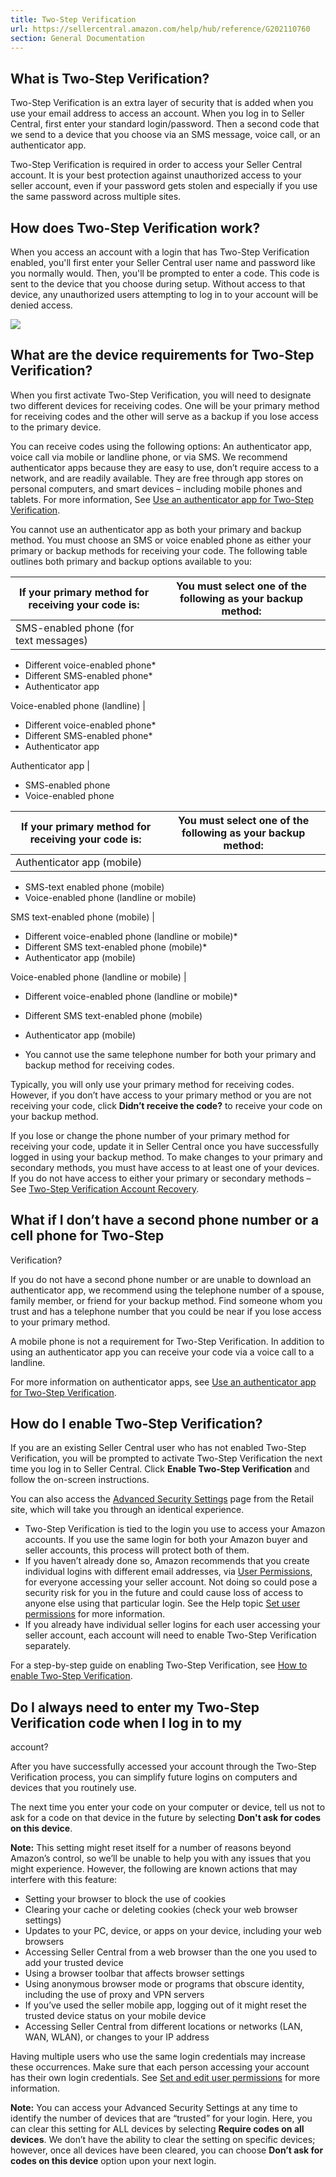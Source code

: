 ```yaml
---
title: Two-Step Verification
url: https://sellercentral.amazon.com/help/hub/reference/G202110760
section: General Documentation
---
```


## What is Two-Step Verification?

Two-Step Verification is an extra layer of security that is added when you use
your email address to access an account. When you log in to Seller Central,
first enter your standard login/password. Then a second code that we send to a
device that you choose via an SMS message, voice call, or an authenticator
app.

Two-Step Verification is required in order to access your Seller Central
account. It is your best protection against unauthorized access to your seller
account, even if your password gets stolen and especially if you use the same
password across multiple sites.

## How does Two-Step Verification work?

When you access an account with a login that has Two-Step Verification
enabled, you'll first enter your Seller Central user name and password like
you normally would. Then, you'll be prompted to enter a code. This code is
sent to the device that you choose during setup. Without access to that
device, any unauthorized users attempting to log in to your account will be
denied access.

![](https://d1n436oh1t0g4d.cloudfront.net/GV4ZPCDL7DDK598E_Global_en-US.png)

## What are the device requirements for Two-Step Verification?

When you first activate Two-Step Verification, you will need to designate two
different devices for receiving codes. One will be your primary method for
receiving codes and the other will serve as a backup if you lose access to the
primary device.

You can receive codes using the following options: An authenticator app, voice
call via mobile or landline phone, or via SMS. We recommend authenticator apps
because they are easy to use, don’t require access to a network, and are
readily available. They are free through app stores on personal computers, and
smart devices – including mobile phones and tablets. For more information, See
[Use an authenticator app for Two-Step
Verification](https://sellercentral.amazon.com/gp/help/G202110780).

You cannot use an authenticator app as both your primary and backup method.
You must choose an SMS or voice enabled phone as either your primary or backup
methods for receiving your code. The following table outlines both primary and
backup options available to you:

If your primary method for receiving your code is: | You must select one of the following as your backup method:  
---|---  
SMS-enabled phone (for text messages) | 

  * Different voice-enabled phone*
  * Different SMS-enabled phone*
  * Authenticator app

  
Voice-enabled phone (landline) | 

  * Different voice-enabled phone*
  * Different SMS-enabled phone*
  * Authenticator app

  
Authenticator app | 

  * SMS-enabled phone
  * Voice-enabled phone

  
If your primary method for receiving your code is: | You must select one of the following as your backup method:  
---|---  
Authenticator app (mobile) | 

  * SMS-text enabled phone (mobile)
  * Voice-enabled phone (landline or mobile)

  
SMS text-enabled phone (mobile) | 

  * Different voice-enabled phone (landline or mobile)*
  * Different SMS text-enabled phone (mobile)*
  * Authenticator app (mobile)

  
Voice-enabled phone (landline or mobile) | 

  * Different voice-enabled phone (landline or mobile)*
  * Different SMS text-enabled phone (mobile)
  * Authenticator app (mobile)

  
  
* You cannot use the same telephone number for both your primary and backup method for receiving codes.

Typically, you will only use your primary method for receiving codes. However,
if you don’t have access to your primary method or you are not receiving your
code, click **Didn’t receive the code?** to receive your code on your backup
method.

If you lose or change the phone number of your primary method for receiving
your code, update it in Seller Central once you have successfully logged in
using your backup method. To make changes to your primary and secondary
methods, you must have access to at least one of your devices. If you do not
have access to either your primary or secondary methods – See [Two-Step
Verification Account
Recovery](https://www.amazon.com/gp/help/customer/display.html/?&nodeId=202073840).

## What if I don’t have a second phone number or a cell phone for Two-Step
Verification?

If you do not have a second phone number or are unable to download an
authenticator app, we recommend using the telephone number of a spouse, family
member, or friend for your backup method. Find someone whom you trust and has
a telephone number that you could be near if you lose access to your primary
method.

A mobile phone is not a requirement for Two-Step Verification. In addition to
using an authenticator app you can receive your code via a voice call to a
landline.

For more information on authenticator apps, see [Use an authenticator app for
Two-Step Verification](https://sellercentral.amazon.com/gp/help/G202110780).

## How do I enable Two-Step Verification?

If you are an existing Seller Central user who has not enabled Two-Step
Verification, you will be prompted to activate Two-Step Verification the next
time you log in to Seller Central. Click **Enable Two-Step Verification** and
follow the on-screen instructions.

You can also access the [Advanced Security
Settings](https://www.amazon.com/a/settings/approval) page from the Retail
site, which will take you through an identical experience.

  * Two-Step Verification is tied to the login you use to access your Amazon accounts. If you use the same login for both your Amazon buyer and seller accounts, this process will protect both of them.
  * If you haven’t already done so, Amazon recommends that you create individual logins with different email addresses, via [User Permissions](/gp/account-manager/home.html/ref=ag_userperms_cont_901), for everyone accessing your seller account. Not doing so could pose a security risk for you in the future and could cause loss of access to anyone else using that particular login. See the Help topic [Set user permissions](/gp/help/G901) for more information.
  * If you already have individual seller logins for each user accessing your seller account, each account will need to enable Two-Step Verification separately.

For a step-by-step guide on enabling Two-Step Verification, see [How to enable
Two-Step Verification](/gp/help/GSWPS4GPEPMXZ98R).

## Do I always need to enter my Two-Step Verification code when I log in to my
account?

After you have successfully accessed your account through the Two-Step
Verification process, you can simplify future logins on computers and devices
that you routinely use.

The next time you enter your code on your computer or device, tell us not to
ask for a code on that device in the future by selecting **Don't ask for codes
on this device**.

**Note:** This setting might reset itself for a number of reasons beyond
Amazon’s control, so we’ll be unable to help you with any issues that you
might experience. However, the following are known actions that may interfere
with this feature:

  * Setting your browser to block the use of cookies
  * Clearing your cache or deleting cookies (check your web browser settings)
  * Updates to your PC, device, or apps on your device, including your web browsers
  * Accessing Seller Central from a web browser than the one you used to add your trusted device
  * Using a browser toolbar that affects browser settings
  * Using anonymous browser mode or programs that obscure identity, including the use of proxy and VPN servers
  * If you’ve used the seller mobile app, logging out of it might reset the trusted device status on your mobile device
  * Accessing Seller Central from different locations or networks (LAN, WAN, WLAN), or changes to your IP address

Having multiple users who use the same login credentials may increase these
occurrences. Make sure that each person accessing your account has their own
login credentials. See [Set and edit user permissions](/gp/help/G901) for more
information.

**Note:** You can access your Advanced Security Settings at any time to
identify the number of devices that are “trusted” for your login. Here, you
can clear this setting for ALL devices by selecting **Require codes on all
devices**. We don’t have the ability to clear the setting on specific devices;
however, once all devices have been cleared, you can choose **Don’t ask for
codes on this device** option upon your next login.

